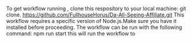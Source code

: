 To get workflow running , clone this respository to your local machine: git clone. https://github.com/FullhouseHorus/Da-All-Seeing-Affiliate.git This workflow requires a specific version of Node.js.Make sure you have it installed before proceeding. The workflow can be run with the following command: npm run start this will run the workflow to
